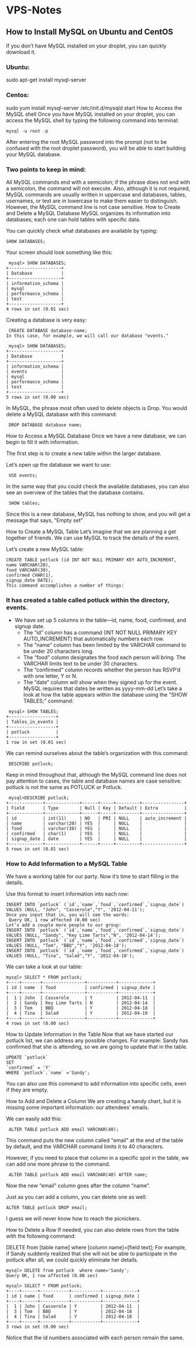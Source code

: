 # VPS-Notes

## How to Install MySQL on Ubuntu and CentOS
If you don't have MySQL installed on your droplet, you can quickly download it.

### Ubuntu:

sudo apt-get install mysql-server
### Centos:

sudo yum install mysql-server
/etc/init.d/mysqld start
How to Access the MySQL shell
Once you have MySQL installed on your droplet, you can access the MySQL shell by typing the following command into terminal:
```mysql
mysql -u root -p
```
After entering the root MySQL password into the prompt (not to be confused with the root droplet password), you will be able to start building your MySQL database.

### Two points to keep in mind:

All MySQL commands end with a semicolon; if the phrase does not end with a semicolon, the command will not execute.
Also, although it is not required, MySQL commands are usually written in uppercase and databases, tables, usernames, or text are in lowercase to make them easier to distinguish. However, the MySQL command line is not case sensitive.
How to Create and Delete a MySQL Database
MySQL organizes its information into databases; each one can hold tables with specific data.

You can quickly check what databases are available by typing:
```mysql
SHOW DATABASES;
```
Your screen should look something like this:
```mysql
 mysql> SHOW DATABASES;
+--------------------+
| Database           |
+--------------------+
| information_schema |
| mysql              |
| performance_schema |
| test               |
+--------------------+
4 rows in set (0.01 sec)
```
Creating a database is very easy:

```mysql
 CREATE DATABASE database-name;
In this case, for example, we will call our database "events."

 mysql> SHOW DATABASES;
+--------------------+
| Database           |
+--------------------+
| information_schema |
| events             |
| mysql              |
| performance_schema |
| test               |
+--------------------+
5 rows in set (0.00 sec)
```

In MySQL, the phrase most often used to delete objects is Drop. You would delete a MySQL database with this command:
```mysql
 DROP DATABASE database name;
 ```
How to Access a MySQL Database
Once we have a new database, we can begin to fill it with information.

The first step is to create a new table within the larger database.

Let’s open up the database we want to use:
```mysql
 USE events;
 ```
In the same way that you could check the available databases, you can also see an overview of the tables that the database contains.
```mysql
 SHOW tables; 
 ```
Since this is a new database, MySQL has nothing to show, and you will get a message that says, “Empty set”

How to Create a MySQL Table
Let’s imagine that we are planning a get together of friends. We can use MySQL to track the details of the event.

Let’s create a new MySQL table:
```mysql
CREATE TABLE potluck (id INT NOT NULL PRIMARY KEY AUTO_INCREMENT, 
name VARCHAR(20),
food VARCHAR(30),
confirmed CHAR(1), 
signup_date DATE);
This command accomplishes a number of things:
```

### It has created a table called potluck within the directory, events.
* We have set up 5 columns in the table—id, name, food, confirmed, and signup date.
    * The “id” column has a command (INT NOT NULL PRIMARY KEY AUTO_INCREMENT) that automatically numbers each row.
    * The “name” column has been limited by the VARCHAR command to be under 20 characters long.
    * The “food” column designates the food each person will bring. The VARCHAR limits text to be under 30 characters.
    * The “confirmed” column records whether the person has RSVP’d with one letter, Y or N.
    * The “date” column will show when they signed up for the event. MySQL requires that dates be written as yyyy-mm-dd
Let’s take a look at how the table appears within the database using the "SHOW TABLES;" command:

```mysql
 mysql> SHOW TABLES;
+------------------+
| Tables_in_events |
+------------------+
| potluck          |
+------------------+
1 row in set (0.01 sec)
```
We can remind ourselves about the table’s organization with this command:
```mysql
 DESCRIBE potluck;
 ```
Keep in mind throughout that, although the MySQL command line does not pay attention to cases, the table and database names are case sensitive: potluck is not the same as POTLUCK or Potluck.
```mysql
 mysql>DESCRIBE potluck;
+-------------+-------------+------+-----+---------+----------------+
| Field       | Type        | Null | Key | Default | Extra          |
+-------------+-------------+------+-----+---------+----------------+
| id          | int(11)     | NO   | PRI | NULL    | auto_increment |
| name        | varchar(20) | YES  |     | NULL    |                |
| food        | varchar(30) | YES  |     | NULL    |                |
| confirmed   | char(1)     | YES  |     | NULL    |                |
| signup_date | date        | YES  |     | NULL    |                |
+-------------+-------------+------+-----+---------+----------------+
5 rows in set (0.01 sec)
```
### How to Add Information to a MySQL Table
We have a working table for our party. Now it’s time to start filling in the details.

Use this format to insert information into each row:
```mysql
INSERT INTO `potluck` (`id`,`name`,`food`,`confirmed`,`signup_date`) VALUES (NULL, "John", "Casserole","Y", '2012-04-11');
Once you input that in, you will see the words:
 Query OK, 1 row affected (0.00 sec)
Let’s add a couple more people to our group:
INSERT INTO `potluck` (`id`,`name`,`food`,`confirmed`,`signup_date`) VALUES (NULL, "Sandy", "Key Lime Tarts","N", '2012-04-14');
INSERT INTO `potluck` (`id`,`name`,`food`,`confirmed`,`signup_date`) VALUES (NULL, "Tom", "BBQ","Y", '2012-04-18');
INSERT INTO `potluck` (`id`,`name`,`food`,`confirmed`,`signup_date`) VALUES (NULL, "Tina", "Salad","Y", '2012-04-10'); 
```
We can take a look at our table:
```mysql
mysql> SELECT * FROM potluck;
+----+-------+----------------+-----------+-------------+
| id | name  | food           | confirmed | signup_date |
+----+-------+----------------+-----------+-------------+
|  1 | John  | Casserole      | Y         | 2012-04-11  |
|  2 | Sandy | Key Lime Tarts | N         | 2012-04-14  |
|  3 | Tom   | BBQ            | Y         | 2012-04-18  |
|  4 | Tina  | Salad          | Y         | 2012-04-10  |
+----+-------+----------------+-----------+-------------+
4 rows in set (0.00 sec)
```
How to Update Information in the Table
Now that we have started our potluck list, we can address any possible changes. For example: Sandy has confirmed that she is attending, so we are going to update that in the table.

```mysql
UPDATE `potluck` 
SET 
`confirmed` = 'Y' 
WHERE `potluck`.`name` ='Sandy';
```
You can also use this command to add information into specific cells, even if they are empty.

How to Add and Delete a Column
We are creating a handy chart, but it is missing some important information: our attendees’ emails.

We can easily add this:
```mysql
 ALTER TABLE potluck ADD email VARCHAR(40);
 ```
This command puts the new column called "email" at the end of the table by default, and the VARCHAR command limits it to 40 characters.

However, if you need to place that column in a specific spot in the table, we can add one more phrase to the command.
```mysql
 ALTER TABLE potluck ADD email VARCHAR(40) AFTER name; 
 ```
Now the new “email” column goes after the column “name”.

Just as you can add a column, you can delete one as well:
```mysql
ALTER TABLE potluck DROP email;
```
I guess we will never know how to reach the picnickers.

How to Delete a Row
If needed, you can also delete rows from the table with the following command:

DELETE from [table name] where [column name]=[field text];
For example, if Sandy suddenly realized that she will not be able to participate in the potluck after all, we could quickly eliminate her details.
```mysql
mysql> DELETE from potluck  where name='Sandy';
Query OK, 1 row affected (0.00 sec)

mysql> SELECT * FROM potluck;
+----+------+-----------+-----------+-------------+
| id | name | food      | confirmed | signup_date |
+----+------+-----------+-----------+-------------+
|  1 | John | Casserole | Y         | 2012-04-11  |
|  3 | Tom  | BBQ       | Y         | 2012-04-18  |
|  4 | Tina | Salad     | Y         | 2012-04-10  |
+----+------+-----------+-----------+-------------+
3 rows in set (0.00 sec)
```
Notice that the id numbers associated with each person remain the same.